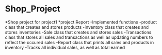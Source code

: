 # Shop_Project
*Shop project for project1
	*project Report
	-Implemented functions
	-product class that creates and stores products
	-inventory class that creates and stores inventories
	-Sale class that creates and stores sales
	-Transactions class that stores all sales and transactions as well as updating numbers to reflect the occured sales
	-Report class that prints all sales and products in inventory
	-Tracks all individual sales, as well as total earned
